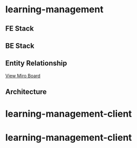 # learning-management

## FE Stack

## BE Stack

## Entity Relationship
[View Miro Board](https://miro.com/app/board/uXjVLg9cgLI=/)


## Architecture
# learning-management-client
# learning-management-client
